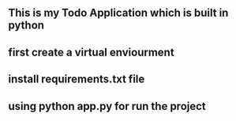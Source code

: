 ## This is my Todo Application which is built in python
## first create a virtual enviourment 
## install requirements.txt file
## using python app.py for run the project
